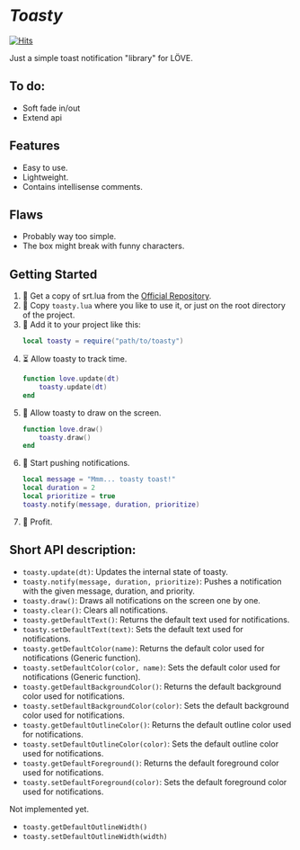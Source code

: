 # *Toasty*
[![Hits](https://hits.seeyoufarm.com/api/count/incr/badge.svg?url=https%3A%2F%2Fgithub.com%2Falejandro-alzate%2Ftoasty&count_bg=%2379C83D&title_bg=%23555555&icon=&icon_color=%23E7E7E7&title=Visits&edge_flat=false)](https://hits.seeyoufarm.com)

Just a simple toast notification "library" for LÖVE.

## To do:
- Soft fade in/out
- Extend api

## Features
- Easy to use.
- Lightweight.
- Contains intellisense comments.

## Flaws
- Probably way too simple.
- The box might break with funny characters.

## Getting Started
1. 📡 Get a copy of srt.lua from the [Official Repository](https://github.com/alejandro-alzate/toasty).
2. 💾 Copy `toasty.lua` where you like to use it, or just on the root directory of the project.
3. 🔧 Add it to your project like this:
	```lua
	local toasty = require("path/to/toasty")
	```
4. ⏳ Allow toasty to track time.
	```lua
	function love.update(dt)
		toasty.update(dt)
	end
	```
5. 🎨 Allow toasty to draw on the screen.
	```lua
	function love.draw()
		toasty.draw()
	end
	```
4. 💬 Start pushing notifications.
	```lua
	local message = "Mmm... toasty toast!"
	local duration = 2
	local prioritize = true
	toasty.notify(message, duration, prioritize)
	```
5. 💎 Profit.

## Short API description:
- `toasty.update(dt)`: Updates the internal state of toasty.
- `toasty.notify(message, duration, prioritize)`: Pushes a notification with the given message, duration, and priority.
- `toasty.draw()`: Draws all notifications on the screen one by one.
- `toasty.clear()`: Clears all notifications.
- `toasty.getDefaultText()`: Returns the default text used for notifications.
- `toasty.setDefaultText(text)`: Sets the default text used for notifications.
- `toasty.getDefaultColor(name)`: Returns the default color used for notifications (Generic function).
- `toasty.setDefaultColor(color, name)`: Sets the default color used for notifications (Generic function).
- `toasty.getDefaultBackgroundColor()`: Returns the default background color used for notifications.
- `toasty.setDefaultBackgroundColor(color)`: Sets the default background color used for notifications.
- `toasty.getDefaultOutlineColor()`: Returns the default outline color used for notifications.
- `toasty.setDefaultOutlineColor(color)`: Sets the default outline color used for notifications.
- `toasty.getDefaultForeground()`: Returns the default foreground color used for notifications.
- `toasty.setDefaultForeground(color)`: Sets the default foreground color used for notifications.

Not implemented yet.
- `toasty.getDefaultOutlineWidth()`
- `toasty.setDefaultOutlineWidth(width)`
